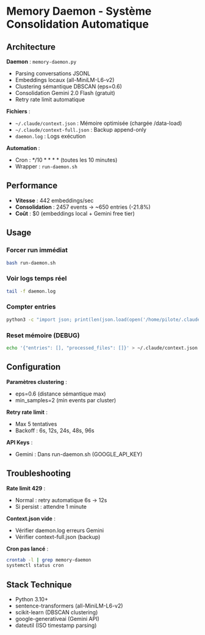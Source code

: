 # Memory Daemon - Système Consolidation Automatique

## Architecture

**Daemon** : `memory-daemon.py`
- Parsing conversations JSONL
- Embeddings locaux (all-MiniLM-L6-v2)
- Clustering sémantique DBSCAN (eps=0.6)
- Consolidation Gemini 2.0 Flash (gratuit)
- Retry rate limit automatique

**Fichiers** :
- `~/.claude/context.json` : Mémoire optimisée (chargée /data-load)
- `~/.claude/context-full.json` : Backup append-only
- `daemon.log` : Logs exécution

**Automation** :
- Cron : */10 * * * * (toutes les 10 minutes)
- Wrapper : `run-daemon.sh`

## Performance

- **Vitesse** : 442 embeddings/sec
- **Consolidation** : 2457 events → ~650 entries (-21.8%)
- **Coût** : $0 (embeddings local + Gemini free tier)

## Usage

### Forcer run immédiat
```bash
bash run-daemon.sh
```

### Voir logs temps réel
```bash
tail -f daemon.log
```

### Compter entries
```bash
python3 -c "import json; print(len(json.load(open('/home/pilote/.claude/context.json'))['entries']))"
```

### Reset mémoire (DEBUG)
```bash
echo '{"entries": [], "processed_files": []}' > ~/.claude/context.json
```

## Configuration

**Paramètres clustering** :
- eps=0.6 (distance sémantique max)
- min_samples=2 (min events par cluster)

**Retry rate limit** :
- Max 5 tentatives
- Backoff : 6s, 12s, 24s, 48s, 96s

**API Keys** :
- Gemini : Dans run-daemon.sh (GOOGLE_API_KEY)

## Troubleshooting

**Rate limit 429** :
- Normal : retry automatique 6s → 12s
- Si persist : attendre 1 minute

**Context.json vide** :
- Vérifier daemon.log erreurs Gemini
- Vérifier context-full.json (backup)

**Cron pas lancé** :
```bash
crontab -l | grep memory-daemon
systemctl status cron
```

## Stack Technique

- Python 3.10+
- sentence-transformers (all-MiniLM-L6-v2)
- scikit-learn (DBSCAN clustering)
- google-generativeai (Gemini API)
- dateutil (ISO timestamp parsing)
